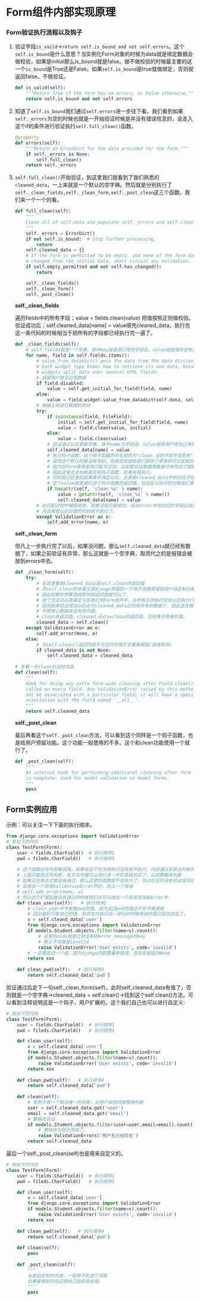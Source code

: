 # Form组件内部实现原理

### Form验证执行流程以及钩子

1. 验证字段`is_vaild`→`return self.is_bound and not self.errors`。这个`self.is_bound`是什么意思？当实例化Form对象的时候为data就是绑定数据会做校验，如果是initial那么is_bound就是false。做不做校验的时候最主要的这一个`is_bound`是True还是False。如果`self.is_bound`是true就做绑定，否则就返回false。不做验证。

   ```python
   def is_valid(self):
       """Return True if the form has no errors, or False otherwise."""
       return self.is_bound and not self.errors
   ```

2. 知道了`self.is_bound`我们通过`self.errors`进一步往下看。我们看到如果`self._errors`为空的时候也就是一开始验证时候是并没有错误信息的，会走入这个if的条件进行验证执行`self.full_clean()`函数。

   ```python
   @property
   def errors(self):
       """Return an ErrorDict for the data provided for the form."""
       if self._errors is None:
           self.full_clean()
       return self._errors
   ```

3. `self.full_clean()`开始验证，到这里我们就看到了我们熟悉的`cleaned_data`，一上来就是一个默认的空字典。然后就是分别执行了`self._clean_fields,self._clean_form,self._post_clean`这三个函数。我们来一个一个的看。

   ```python
   def full_clean(self):
       """
       Clean all of self.data and populate self._errors and self.cleaned_data.
       """
       self._errors = ErrorDict()
       if not self.is_bound:  # Stop further processing.
           return
       self.cleaned_data = {}
       # If the form is permitted to be empty, and none of the form data has
       # changed from the initial data, short circuit any validation.
       if self.empty_permitted and not self.has_changed():
           return
   
       self._clean_fields()
       self._clean_form()
       self._post_clean()
   ```

   **self._clean_fields**

   遍历fields中的所有字段；value = fields.clean(value) 把值按照正则做校验。验证成功后：self.cleaned_data[name] = value填充cleaned_data。执行完这一条代码的时候相当于把所有的字段都已经执行完一遍了。

   ```python
   def _clean_fields(self):
       # self.fields就是一个字典，其中key就是我们写的字段名，value就是插件还有正则的验证规则。
       for name, field in self.fields.items():
           # value_from_datadict() gets the data from the data dictionaries.
           # Each widget type knows how to retrieve its own data, because some
           # widgets split data over several HTML fields.
           # 获取用户提交过来数据
           if field.disabled:
               value = self.get_initial_for_field(field, name)
           else:
               value = field.widget.value_from_datadict(self.data, self.files, self.add_prefix(name))
           # 根据正则进行数据的校验
           try:
               if isinstance(field, FileField):
                   initial = self.get_initial_for_field(field, name)
                   value = field.clean(value, initial)
               else:
                   value = field.clean(value)
               # 验证通过以后更新字典，其中name为字段值，value就是用户提交过来的值。
               self.cleaned_data[name] = value
               # 执行钩子函数，这个钩子函数的命名规则为"clean_当前字段字段名称"
               # 虽然这个默认的是没有写的，但是这也就给我们提供了更多的可以定制的自定义的可能性
               # 因为在Form表单那块只能写正则，比如要验证数据库数据可用性这个就做不到了。
               # 因此这里会去判断是否有钩子函数，如果有就执行。
               # 同时我们还发现如果条件满足以后，会更新cleaned_data中的对应字段的值。
               # 这个value就是我们这个钩子函数的返回值。在自定义钩子的时候我们要注意。
               if hasattr(self, 'clean_%s' % name):
                   value = getattr(self, 'clean_%s' % name)()
                   self.cleaned_data[name] = value
           # 在匹配过程中捕获异常，如果没有匹配成功，会在error中加对应的字段以及报错内容。
           # 并且报错以后后面的代码就不执行了。
           except ValidationError as e:
               self.add_error(name, e)
   ```

   **self._clean_form**

   但凡上一步执行完了以后，如果没问题，那么`self.cleaned_data`就已经有数据了，如果之前验证有异常，那么这就是一个空字典，取而代之的是报错会被放到errors中去。

   ```python
   def _clean_form(self):
       try:
           # 在这里看到cleaned_data是self.clean的返回值
           # 而self.clean的本身又是django预留的一个钩子函数预留给用户自定制功能。
           # 因此如果你想要造成影响就返回值就可以了。
           # 这个方法可以直接定义在我们的Form组件中，当所有正则执行完成以后执行clean方法
           # 因为如果验证成功以后此时cleaned_data已经有所有的数据了，因此适合做整体的验证。
           # 不用担心数据有没有的问题。
           # clean有返回值，cleaned_data=clean的返回值，否则等于原来的值。
           cleaned_data = self.clean()
       except ValidationError as e:
           self.add_error(None, e)
       else:
           # 当self.clean()返回内容不为空的时候才会重新赋值(造成影响)
           if cleaned_data is not None:
               self.cleaned_data = cleaned_data
               
   # 多看一步clean方法的内容
   def clean(self):
       """
       Hook for doing any extra form-wide cleaning after Field.clean() has been
       called on every field. Any ValidationError raised by this method will
       not be associated with a particular field; it will have a special-case
       association with the field named '__all__'.
       """
       return self.cleaned_data
   ```

   **self._post_clean**

   最后再看这个`self._post_clean`方法，可以看到这个同样是一个钩子函数，也是给用户预留功能。这个功能一般使用的不多。这个和clean功能使用一个就行了。

   ```python
   def _post_clean(self):
       """
       An internal hook for performing additional cleaning after form cleaning
       is complete. Used for model validation in model forms.
       """
       pass
   ```

## Form实例应用

示例：可以关注一下下面的执行顺序。

```python
from django.core.exceptions import ValidationError
# 有如下的代码
class TestForm(Form):
    user = fields.CharField()  # 执行顺序1
    pwd = fileds.CharField()   # 执行顺序3
    
    # 这个函数会在内部被调用，如果有这个方法就执行没有就不执行，内部通过反射去判断的。
    # 上面只能是正则判断，在方法中就可以进行进一步的高级验证了，比如数据库判断
    # 如果正则表达式都没有通过，那么这里的函数就不会执行了。所以在正则没有验证成功后
    # 会抛出一个异常ValidationError然后，加入一个错误
    # self.add_error(name, e)
    # 所以这个扩展函数没有通过的时候我们也可以抛出一个异常添加到error中
    def clean_user(self):   # 执行顺序2
        # clean_user中不能取pwd的值，因为这回pwd的值还不在字典里呢
        # 因此最好只取自己的值，除非在你执行这一部分的时候其他的值已经加进去了。
        v = self.cleand_data['user']
        from django.core.exceptions import ValidationError
        if models.Student.objects.filter(name=v).count():
            # 这里的code就是之前定制的error_message的key
            # 默认不写就是invalid
            raise ValidationError('User exists', code='invalid')
        # 一定要返回一个值，因为django内部要重新赋值，否则会赋值为None
        return xxx
    
    def clean_pwd(self):   # 执行顺序4
        return self.cleaned_data['pwd']
```

验证通过后走下一句self._clean_form(self)，此时self_cleaned_data有值了，否则就是一个空字典→cleaned_data = self.clean()→找到这个self.clean()方法，可以看到注释说明这是一个钩子，用户扩展的。这个我们自己也可以进行自定义:

```python
# 有如下的代码
class TestForm(Form):
    user = fields.CharField()  # 执行顺序1
    pwd = fileds.CharField()   # 执行顺序3

    def clean_user(self):   
        v = self.cleand_data['user']
        from django.core.exceptions import ValidationError
        if models.Student.objects.filter(name=v).count():
            raise ValidationError('User exists', code='invalid')
        return xxx
    
    def clean_pwd(self):   # 执行顺序4
        return self.cleaned_data['pwd']
    
    def clean(self):
        # 举例子做一个联合唯一的判断，对用户和密码做整体判断
        user = self.cleaned_data.get('user')
        email = self.cleaned_data.get('email')
        # 数据库验证
        if models.Student.objects.filter(user=user,email=email).count():
            # 整体存在就别添加了。
            raise ValidationErrors('用户名已经存在')
        return self.cleaned_data
```

最后一个self._post_clean(self)也是用来自定义的。

```python
# 有如下的代码
class TestForm(Form):
    user = fields.CharField()  # 执行顺序1
    pwd = fileds.CharField()   # 执行顺序3

    def clean_user(self):   
        v = self.cleand_data['user']
        from django.core.exceptions import ValidationError
        if models.Student.objects.filter(name=v).count():
            raise ValidationError('User exists', code='invalid')
        return xxx
    
    def clean_pwd(self):   # 执行顺序4
        return self.cleaned_data['pwd']
    
    def clean(self):
        pass
    
    def _post_clean(self):
        """
        也是自定制的内容，一般用不到这个内容
        如果要用到的话记得自己加异常处理。
        """
        pass
```




